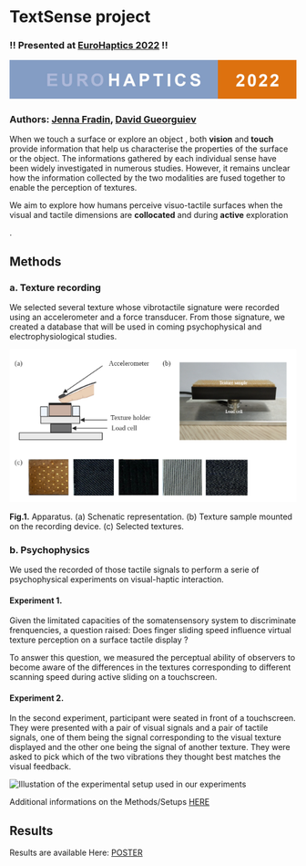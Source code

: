 # TextSense project

### !! Presented at [EuroHaptics 2022](https://www.eurohaptics2022.org/) !! 
![eurohaptics](eurohaptics_logo.PNG)

### Authors: [Jenna Fradin](https://www.isir.upmc.fr/personnel/fradin/), [David Gueorguiev](https://www.isir.upmc.fr/personnel/gueorguiev/)

<p>When we touch a surface or explore an object , both <strong>vision</strong> and <strong>touch</strong> provide information that help us characterise the properties of the surface or the object. The informations gathered by each individual sense have been widely investigated in numerous studies. However, it remains unclear how the information collected by the two modalities are fused together to enable the perception of textures.<p>

<p>We aim to explore how humans perceive visuo-tactile surfaces when the visual and tactile dimensions are <strong>collocated</strong> and during <strong>active</strong> exploration<p>.

## Methods

### a. Texture recording

We selected several texture whose vibrotactile signature were recorded using an accelerometer and a force transducer. From those signature, we created a database that will be used in coming psychophysical and electrophysiological studies. 

![setup](setup_exp1.PNG)

<strong>Fig.1.</strong> Apparatus. (a) Schenatic representation. (b) Texture sample mounted on the recording device. (c) Selected textures. 

### b. Psychophysics

We used the recorded of those tactile signals to perform a serie of psychophysical experiments on visual-haptic interaction.


#### Experiment 1.

Given the limitated capacities of the somatensensory system to discriminate frenquencies, a question raised: Does finger sliding speed influence virtual texture perception on a surface tactile display ? 

To answer this question, we measured the perceptual ability of observers to become aware of the differences in the textures corresponding to different scanning speed during active sliding on a touchscreen.

#### Experiment 2.

In the second experiment, participant were seated in front of a touchscreen. They were presented with a pair of visual signals and a pair of tactile signals, one of them being the signal corresponding to the visual texture displayed and the other one being the signal of another texture. They were asked to pick which of the two vibrations they thought best matches the visual feedback.

<img src="https://github.com/jennafradin/textsense/setup.PNG" alt="Illustation of the experimental setup used in our experiments" width="250"/>


Additional informations on the Methods/Setups [HERE](poster_WIP.pdf)

## Results

Results are available Here: [POSTER](poster_WIP.pdf)

